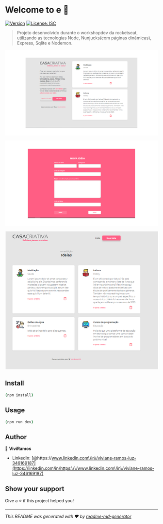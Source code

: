 # Welcome to e 👋
[![Version](https://img.shields.io/npm/v/e.svg)](https://www.npmjs.com/package/e)
[![License: ISC](https://img.shields.io/badge/License-ISC-yellow.svg)](#)

> Projeto desenvolvido durante o workshopdev da rocketseat, utilizando as tecnologias Node, Nunjucks(com páginas dinâmicas), Express, Sqlite e Nodemon. 

![layout-index.png](layout-index.png)

![novaIdeia-layout.png](novaIdeia-layout.png)

![ideiasLayout.png](ideiasLayout.png)

## Install

```sh
(npm install)
```

## Usage

```sh
(npm run dev) 
```

## Author

👤 **ViviRamos**


* LinkedIn: [@https:\/\/www.linkedin.com\/in\/viviane-ramos-luz-346169187](https://linkedin.com/in/https:\/\/www.linkedin.com\/in\/viviane-ramos-luz-346169187)

## Show your support

Give a ⭐️ if this project helped you!


***
_This README was generated with ❤️ by [readme-md-generator](https://github.com/kefranabg/readme-md-generator)_